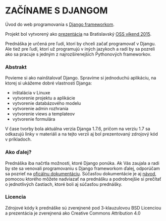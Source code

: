 # ZAČÍNAME S DJANGOM

Úvod do web programovania s [Django frameworkom](https://www.djangoproject.com/).

Projekt bol vytvorený ako [prezentácia](https://ricco386.github.io/zaciname-s-djangom/) na Bratislavský [OSS víkend 2015](http://ossden.soit.sk/index.php/ossvikendmenu).

Prednáška je určená pre ľudí, ktorí by chceli začať programovať v Djangu. Ale tiež pre ľudí, ktorí už programujú v iných jazykoch a radi by sa pozreli ako sa pracuje s jedným z najrozšírenejších Pythonových frameworkov.

### Abstrakt

Povieme si ako nainštalovať Django. Spravíme si jednoduchú aplikáciu, na ktorej si ukážeme dobré vlastnosti Djanga:

* inštalácia v Linuxe
* vytvorenie projektu a aplikácie
* vytvorenie databázového modelu
* vytvorenie admin rozhrania
* vytvorenie views a templateov
* vytvorenie formulára

V čase tvorby bola aktuálna verzia Djanga 1.7.6, pričom na verziu 1.7 sa odkazujú linky v materiáli a na tejto verzii aj bol prezentovaný zdrojový kód v príkladoch.

### Ako ďalej?

Prednáška iba načrtla možnosti, ktoré Django ponúka. Ak Vás zaujala a radi by ste sa venovali programovaniu s Django frameworkom ďalej, odporúčam sa pozrieť na [oficálnu dokumentáciu](https://docs.djangoproject.com/en/1.7/). Súčasťou dokumentácie je aj [návod](https://docs.djangoproject.com/en/1.7/intro/tutorial01/), pomocou ktorého môžete nadviazať na prednášku a podrobnejšie si prečítať o jednotlivých častiach, ktoré boli aj súčasťou prednášky.

### Licencia

Zdrojové kódy k prednáške sú zverejnené pod 3-klauzulovou BSD Licenciou a prezentácia je zverejnená ako Creative Commons Attribution 4.0

